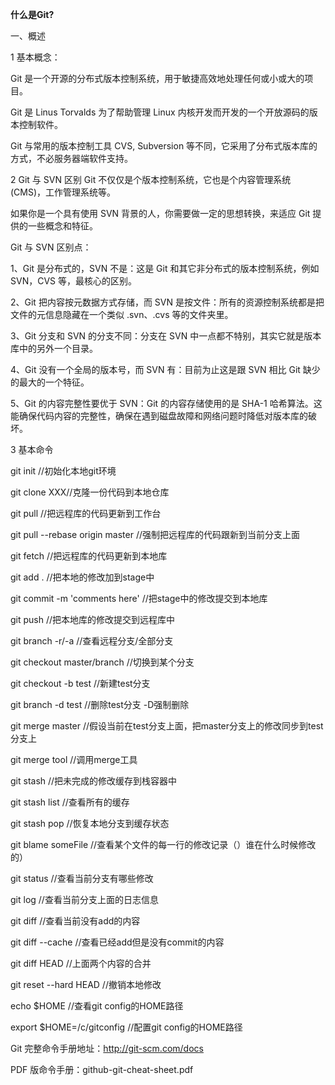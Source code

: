 ****什么是Git**?**

一、概述

1 基本概念：

Git 是一个开源的分布式版本控制系统，用于敏捷高效地处理任何或小或大的项目。

Git 是 Linus Torvalds 为了帮助管理 Linux 内核开发而开发的一个开放源码的版本控制软件。

Git 与常用的版本控制工具 CVS, Subversion 等不同，它采用了分布式版本库的方式，不必服务器端软件支持。

2 Git 与 SVN 区别
Git 不仅仅是个版本控制系统，它也是个内容管理系统(CMS)，工作管理系统等。

如果你是一个具有使用 SVN 背景的人，你需要做一定的思想转换，来适应 Git 提供的一些概念和特征。

Git 与 SVN 区别点：

1、Git 是分布式的，SVN 不是：这是 Git 和其它非分布式的版本控制系统，例如 SVN，CVS 等，最核心的区别。

2、Git 把内容按元数据方式存储，而 SVN 是按文件：所有的资源控制系统都是把文件的元信息隐藏在一个类似 .svn、.cvs 等的文件夹里。

3、Git 分支和 SVN 的分支不同：分支在 SVN 中一点都不特别，其实它就是版本库中的另外一个目录。

4、Git 没有一个全局的版本号，而 SVN 有：目前为止这是跟 SVN 相比 Git 缺少的最大的一个特征。

5、Git 的内容完整性要优于 SVN：Git 的内容存储使用的是 SHA-1 哈希算法。这能确保代码内容的完整性，确保在遇到磁盘故障和网络问题时降低对版本库的破坏。


3 基本命令

git init //初始化本地git环境

git clone XXX//克隆一份代码到本地仓库

git pull //把远程库的代码更新到工作台

git pull --rebase origin master //强制把远程库的代码跟新到当前分支上面

git fetch //把远程库的代码更新到本地库

git add . //把本地的修改加到stage中

git commit -m 'comments here' //把stage中的修改提交到本地库

git push //把本地库的修改提交到远程库中

git branch -r/-a //查看远程分支/全部分支

git checkout master/branch //切换到某个分支

git checkout -b test //新建test分支

git branch -d test //删除test分支 -D强制删除

git merge master //假设当前在test分支上面，把master分支上的修改同步到test分支上

git merge tool //调用merge工具

git stash //把未完成的修改缓存到栈容器中

git stash list //查看所有的缓存

git stash pop //恢复本地分支到缓存状态

git blame someFile //查看某个文件的每一行的修改记录（）谁在什么时候修改的）

git status //查看当前分支有哪些修改

git log //查看当前分支上面的日志信息

git diff //查看当前没有add的内容

git diff --cache //查看已经add但是没有commit的内容

git diff HEAD //上面两个内容的合并

git reset --hard HEAD //撤销本地修改

echo $HOME //查看git config的HOME路径

export $HOME=/c/gitconfig //配置git config的HOME路径



Git 完整命令手册地址：http://git-scm.com/docs

PDF 版命令手册：github-git-cheat-sheet.pdf

